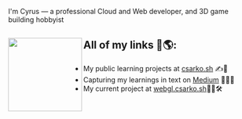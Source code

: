 I'm Cyrus — a professional Cloud and Web developer, and 3D game building hobbyist

## All of my links 🔗🌎: <img src="https://readme-viewer.csarko.sh/hackerman_marginright.png" height="150" width="auto" align="left" />
- My public learning projects at <a href="https://csarko.sh">csarko.sh</a> ✍️📱
- Capturing my learnings in text on <a href="https://medium.com/@csarkosh">Medium</a> 🧑‍💻📄
- My current project at <a href="https://webgl.csarko.sh">webgl.csarko.sh</a>👷‍♂️🛠

